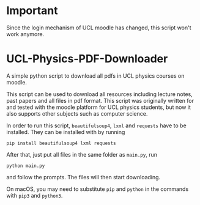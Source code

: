 # Important
Since the login mechanism of UCL moodle has changed, this script won't work anymore.

# UCL-Physics-PDF-Downloader
A simple python script to download all pdfs in UCL physics courses on moodle. 

This script can be used to download all resources including lecture notes, past papers and all files in pdf format. This script was originally written for and tested with the moodle platform for UCL physics students, but now it also supports other subjects such as computer science.

In order to run this script, `beautifulsoup4`, `lxml` and `requests` have to be installed. They can be installed with by running
```
pip install beautifulsoup4 lxml requests
```
After that, just put all files in the same folder as `main.py`, run
```
python main.py
```
and follow the prompts. The files will then start downloading.

On macOS, you may need to substitute `pip` and `python` in the commands with `pip3` and `python3`.
